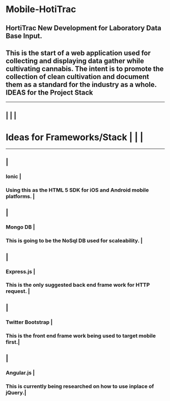 # Mobile-HotiTrac
HortiTrac
New Development for Laboratory Data Base Input.
--------------------------------------------------
This is the start of a web application used for collecting and displaying data gather while cultivating cannabis.
The intent is to promote the collection of clean cultivation and document them as a standard for the industry as a whole.
IDEAS for the Project Stack
---------------------------------------------------------------------------------------------------
---------------------------------------------------------------------------------------------------
|                                                                                                  |
| <h1> Ideas for Frameworks/Stack                                                                  |
|                                                                                                  |
---------------------------------------------------------------------------------------------------
---------------------------------------------------------------------------------------------------
| <h3>Ionic              | <h3> Using this as the HTML 5 SDK for iOS and Android mobile platforms. |
---------------------------------------------------------------------------------------------------
| <h3>Mongo DB           | <h3> This is going to be the NoSql DB used for scaleability.            |
---------------------------------------------------------------------------------------------------
| <h3>Express.js         | <h3> This is the only suggested back end frame work for HTTP request.   |
---------------------------------------------------------------------------------------------------
| <h3>Twitter Bootstrap  | <h3> This is the front end frame work being used to target mobile first.|
---------------------------------------------------------------------------------------------------
| <h3> Angular.js        | <h3> This is currently being researched on how to use inplace of jQuery.|
---------------------------------------------------------------------------------------------------
